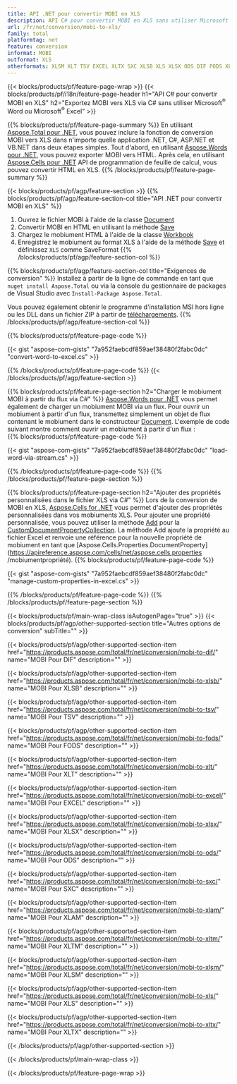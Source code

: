 ```yaml
---
title: API .NET pour convertir MOBI en XLS
description: API C# pour convertir MOBI en XLS sans utiliser Microsoft Excel ou Adobe Reader
url: /fr/net/conversion/mobi-to-xls/
family: total
platformtag: net
feature: conversion
informat: MOBI
outformat: XLS
otherformats: XLSM XLT TSV EXCEL XLTX SXC XLSB XLS XLSX ODS DIF FODS XLAM XLTM
---
```

{{< blocks/products/pf/feature-page-wrap >}}
{{< blocks/products/pf/i18n/feature-page-header h1="API C# pour convertir MOBI en XLS" h2="Exportez MOBI vers XLS via C# sans utiliser Microsoft<sup>&reg;</sup> Word ou Microsoft<sup>&reg;</sup> Excel" >}}

{{% blocks/products/pf/feature-page-summary %}}
En utilisant [Aspose.Total pour .NET](https://products.aspose.com/total/net/), vous pouvez inclure la fonction de conversion MOBI vers XLS dans n'importe quelle application .NET, C#, ASP.NET et VB.NET dans deux étapes simples. Tout d'abord, en utilisant [Aspose.Words pour .NET](https://products.aspose.com/words/net/), vous pouvez exporter MOBI vers HTML. Après cela, en utilisant [Aspose.Cells pour .NET](https://products.aspose.com/cells/net/) API de programmation de feuille de calcul, vous pouvez convertir HTML en XLS.
{{% /blocks/products/pf/feature-page-summary  %}}

{{< blocks/products/pf/agp/feature-section >}}
{{% blocks/products/pf/agp/feature-section-col title="API .NET pour convertir MOBI en XLS" %}}
1. Ouvrez le fichier MOBI à l'aide de la classe [Document](https://apireference.aspose.com/words/net/aspose.words/mobiument)
2. Convertir MOBI en HTML en utilisant la méthode [Save](https://apireference.aspose.com/words/net/aspose.words.mobiument/save/methods/4)
3. Chargez le mobiument HTML à l'aide de la classe [Workbook](https://apireference.aspose.com/cells/net/aspose.cells/workbook)
4. Enregistrez le mobiument au format XLS à l'aide de la méthode [Save](https://apireference.aspose.com/cells/net/aspose.cells.workbook/save/methods/4) et définissez `XLS` comme SaveFormat
{{% /blocks/products/pf/agp/feature-section-col %}}

{{% blocks/products/pf/agp/feature-section-col title="Exigences de conversion" %}}
Installez à partir de la ligne de commande en tant que ```nuget install Aspose.Total``` ou via la console du gestionnaire de packages de Visual Studio avec ```Install-Package Aspose.Total```.

Vous pouvez également obtenir le programme d'installation MSI hors ligne ou les DLL dans un fichier ZIP à partir de [téléchargements](https://downloads.aspose.com/total/net).
{{% /blocks/products/pf/agp/feature-section-col %}}

{{% blocks/products/pf/feature-page-code %}}

{{< gist "aspose-com-gists" "7a952faebcdf859aef38480f2fabc0dc" "convert-word-to-excel.cs" >}}


{{% /blocks/products/pf/feature-page-code %}}
{{< /blocks/products/pf/agp/feature-section >}}

{{% blocks/products/pf/feature-page-section  h2="Charger le mobiument MOBI à partir du flux via C#" %}}
[Aspose.Words pour .NET](https://products.aspose.com/words/net/) vous permet également de charger un mobiument MOBI via un flux. Pour ouvrir un mobiument à partir d'un flux, transmettez simplement un objet de flux contenant le mobiument dans le constructeur [Document](https://apireference.aspose.com/words/net/aspose.words/mobiument). L'exemple de code suivant montre comment ouvrir un mobiument à partir d'un flux :  
{{% blocks/products/pf/feature-page-code %}}

{{< gist "aspose-com-gists" "7a952faebcdf859aef38480f2fabc0dc" "load-word-via-stream.cs" >}}

{{% /blocks/products/pf/feature-page-code  %}}
{{% /blocks/products/pf/feature-page-section %}}

{{% blocks/products/pf/feature-page-section  h2="Ajouter des propriétés personnalisées dans le fichier XLS via C#" %}}
Lors de la conversion de MOBI en XLS, [Aspose.Cells for .NET](https://products.aspose.com/cells/net/) vous permet d'ajouter des propriétés personnalisées dans vos mobiuments XLS. Pour ajouter une propriété personnalisée, vous pouvez utiliser la méthode [Add](https://apireference.aspose.com/cells/net/aspose.cells.properties/custommobiumentpropertycollection/methods/add/index) pour la [CustomDocumentPropertyCollection](https://apireference.aspose.com/cells/net/aspose.cells.properties/custommobiumentpropertycollection). La méthode Add ajoute la propriété au fichier Excel et renvoie une référence pour la nouvelle propriété de mobiument en tant que [Aspose.Cells.Properties.DocumentProperty](https://apireference.aspose.com/cells/net/aspose.cells.properties /mobiumentpropriété). 
{{% blocks/products/pf/feature-page-code %}}

{{< gist "aspose-com-gists" "7a952faebcdf859aef38480f2fabc0dc" "manage-custom-properties-in-excel.cs" >}}

{{% /blocks/products/pf/feature-page-code  %}}
{{% /blocks/products/pf/feature-page-section %}}

{{< blocks/products/pf/main-wrap-class isAutogenPage="true" >}}
{{< blocks/products/pf/agp/other-supported-section title="Autres options de conversion" subTitle="" >}}

{{< blocks/products/pf/agp/other-supported-section-item href="https://products.aspose.com/total/fr/net/conversion/mobi-to-dif/" name="MOBI Pour DIF" description="" >}}

{{< blocks/products/pf/agp/other-supported-section-item href="https://products.aspose.com/total/fr/net/conversion/mobi-to-xlsb/" name="MOBI Pour XLSB" description="" >}}

{{< blocks/products/pf/agp/other-supported-section-item href="https://products.aspose.com/total/fr/net/conversion/mobi-to-tsv/" name="MOBI Pour TSV" description="" >}}

{{< blocks/products/pf/agp/other-supported-section-item href="https://products.aspose.com/total/fr/net/conversion/mobi-to-fods/" name="MOBI Pour FODS" description="" >}}

{{< blocks/products/pf/agp/other-supported-section-item href="https://products.aspose.com/total/fr/net/conversion/mobi-to-xlt/" name="MOBI Pour XLT" description="" >}}

{{< blocks/products/pf/agp/other-supported-section-item href="https://products.aspose.com/total/fr/net/conversion/mobi-to-excel/" name="MOBI Pour EXCEL" description="" >}}

{{< blocks/products/pf/agp/other-supported-section-item href="https://products.aspose.com/total/fr/net/conversion/mobi-to-xlsx/" name="MOBI Pour XLSX" description="" >}}

{{< blocks/products/pf/agp/other-supported-section-item href="https://products.aspose.com/total/fr/net/conversion/mobi-to-ods/" name="MOBI Pour ODS" description="" >}}

{{< blocks/products/pf/agp/other-supported-section-item href="https://products.aspose.com/total/fr/net/conversion/mobi-to-sxc/" name="MOBI Pour SXC" description="" >}}

{{< blocks/products/pf/agp/other-supported-section-item href="https://products.aspose.com/total/fr/net/conversion/mobi-to-xlam/" name="MOBI Pour XLAM" description="" >}}

{{< blocks/products/pf/agp/other-supported-section-item href="https://products.aspose.com/total/fr/net/conversion/mobi-to-xltm/" name="MOBI Pour XLTM" description="" >}}

{{< blocks/products/pf/agp/other-supported-section-item href="https://products.aspose.com/total/fr/net/conversion/mobi-to-xlsm/" name="MOBI Pour XLSM" description="" >}}

{{< blocks/products/pf/agp/other-supported-section-item href="https://products.aspose.com/total/fr/net/conversion/mobi-to-xls/" name="MOBI Pour XLS" description="" >}}

{{< blocks/products/pf/agp/other-supported-section-item href="https://products.aspose.com/total/fr/net/conversion/mobi-to-xltx/" name="MOBI Pour XLTX" description="" >}}



{{< /blocks/products/pf/agp/other-supported-section >}}

{{< /blocks/products/pf/main-wrap-class >}}

{{< /blocks/products/pf/feature-page-wrap >}}